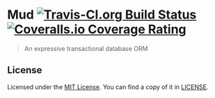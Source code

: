 # Mud [![Travis-CI.org Build Status](https://img.shields.io/travis/OnDemandMD/mud.svg?style=flat-square)](https://travis-ci.org/OnDemandMD/mud) [![Coveralls.io Coverage Rating](https://img.shields.io/coveralls/OnDemandMD/mud.svg?style=flat-square)](https://coveralls.io/r/OnDemandMD/mud)
> An expressive transactional database ORM

## License
Licensed under the [MIT License](http://opensource.org/licenses/MIT).
You can find a copy of it in [LICENSE](LICENSE).
